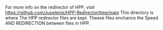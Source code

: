 
For more info on the redirector of HPP, visit
https://github.com/Juoelenis/HPP-Redirector/tree/main 
This directory is where The HPP redirector files are kept. Theese files enchance the Speed
AND REDIRECTION between files in HPP. 
